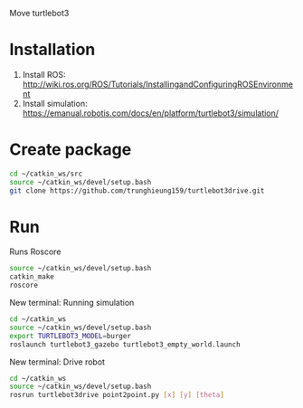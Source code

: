 Move turtlebot3
# Installation 
1. Install ROS: <br/>
  http://wiki.ros.org/ROS/Tutorials/InstallingandConfiguringROSEnvironment <br/>
2. Install simulation: </br>
  https://emanual.robotis.com/docs/en/platform/turtlebot3/simulation/
# Create package
```bash
cd ~/catkin_ws/src
source ~/catkin_ws/devel/setup.bash
git clone https://github.com/trunghieung159/turtlebot3drive.git
```
# Run
Runs Roscore
```bash
source ~/catkin_ws/devel/setup.bash
catkin_make
roscore
```

New terminal: Running simulation 
```bash
cd ~/catkin_ws
source ~/catkin_ws/devel/setup.bash
export TURTLEBOT3_MODEL=burger
roslaunch turtlebot3_gazebo turtlebot3_empty_world.launch
```

New terminal: Drive robot
```bash
cd ~/catkin_ws
source ~/catkin_ws/devel/setup.bash
rosrun turtlebot3drive point2point.py [x] [y] [theta]
```


